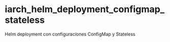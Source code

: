 # iarch_helm_deployment_configmap_stateless
Helm deployment con configuraciones ConfigMap y Stateless
